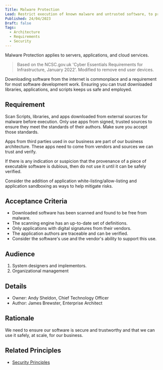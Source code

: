 ```yaml
---
Title: Malware Protection
Lead: Restrict execution of known malware and untrusted software, to prevent harmful code from causing damage or accessing sensitive data.
Published: 24/04/2023
Draft: false
Tags:
  - Architecture
  - Requirements
  - Security
---
```

Malware Protection applies to servers, applications, and cloud services.

> Based on the NCSC.gov.uk 'Cyber Essentials Requirements for Infrastructure, January 2022'. Modified to remove end user devices.

Downloading software from the internet is commonplace and a requirement for most software development work. Ensuring you can trust downloaded libraries, applications, and scripts keeps us safe and employed.

## Requirement

Scan Scripts, libraries, and apps downloaded from external sources for malware before execution. Only use apps from signed, trusted sources to ensure they meet the standards of their authors. Make sure you accept those standards.

Apps from third parties used in our business are part of our business architecture. These apps need to come from vendors and sources we can trust and verify.

If there is any indication or suspicion that the provenance of a piece of executable software is dubious, then do not use it until it can be safely verified.

Consider the addition of application white-listing/allow-listing and application sandboxing as ways to help mitigate risks.

## Acceptance Criteria

* Downloaded software has been scanned and found to be free from malware.
* The scanning engine has an up-to-date set of definitions.
* Only applications with digital signatures from their vendors.
* The application authors are traceable and can be verified.
* Consider the software's use and the vendor's ability to support this use.

## Audience

  1. System designers and implementors.
  2. Organizational management

## Details

* Owner: Andy Sheldon, Chief Technology Officer
* Author: James Brewster, Enterprise Architect

## Rationale

We need to ensure our software is secure and trustworthy and that we can use it safely, at scale, for our business.

## Related Principles

* [Security Principles](xref:security-principles)
